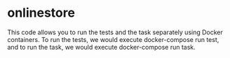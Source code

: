 # onlinestore
This code allows you to run the tests and the task separately using Docker containers. To run the tests, we would execute docker-compose run test, and to run the task, we would execute docker-compose run task.
